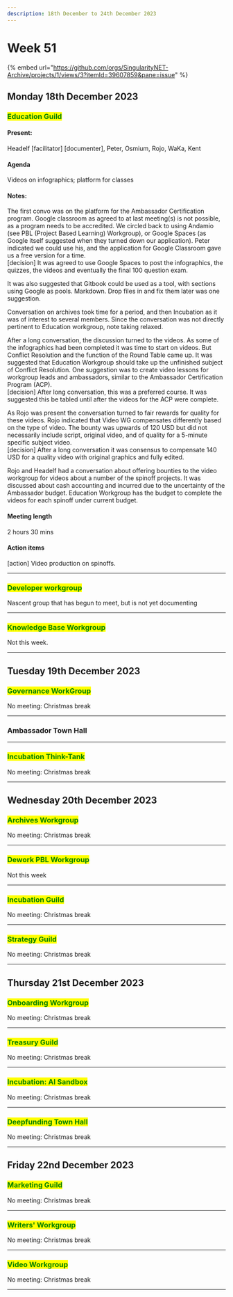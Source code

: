 ```yaml
---
description: 18th December to 24th December 2023
---
```


# Week 51

{% embed url="https://github.com/orgs/SingularityNET-Archive/projects/1/views/3?itemId=39607859&pane=issue" %}

## Monday 18th December 2023 <a href="#docs-internal-guid-95f1989b-7fff-cb17-b2db-68e8d83ca327" id="docs-internal-guid-95f1989b-7fff-cb17-b2db-68e8d83ca327"></a>

### <mark style="color:green;">Education Guild</mark>

#### Present:

Headelf \[facilitator] \[documenter], Peter, Osmium, Rojo, WaKa, Kent

#### Agenda

Videos on infographics; platform for classes

#### Notes:

The first convo was on the platform for the Ambassador Certification program. Google classroom as agreed to at last meeting(s) is not possible, as a program needs to be accredited. We circled back to using Andamio (see PBL (Project Based Learning) Workgroup), or Google Spaces (as Google itself suggested when they turned down our application). Peter indicated we could use his, and the application for Google Classroom gave us a free version for a time. \
\[decision] It was agreed to use Google Spaces to post the infographics, the quizzes, the videos and eventually the final 100 question exam.

It was also suggested that Gitbook could be used as a tool, with sections using Google as pools. Markdown. Drop files in and fix them later was one suggestion.

Conversation on archives took time for a period, and then Incubation as it was of interest to several members. Since the conversation was not directly pertinent to Education workgroup, note taking relaxed.&#x20;

After a long conversation, the discussion turned to the videos. As some of the infographics had been completed it was time to start on videos. But Conflict Resolution and the function of the Round Table came up. It was suggested that Education Workgroup should take up the unfinished subject of Conflict Resolution. One suggestion was to create video lessons for workgroup leads and ambassadors, similar to the Ambassador Certification Program (ACP). \
\[decision] After long conversation, this was a preferred course. It was suggested this be tabled until after the videos for the ACP were complete.

As Rojo was present the conversation turned to fair rewards for quality for these videos. Rojo indicated that Video WG compensates differently based on the type of video. The bounty was upwards of 120 USD but did not necessarily include script, original video, and of quality for a 5-minute specific subject video. \
\[decision] After a long conversation it was consensus to compensate 140 USD for a quality video with original graphics and fully edited.&#x20;

Rojo and Headelf had a conversation about offering bounties to the video workgroup for videos about a number of the spinoff projects. It was discussed about cash accounting and incurred due to the uncertainty of the  Ambassador budget. Education Workgroup has the budget to complete the videos for each spinoff under current budget.

#### Meeting length

2 hours 30 mins

#### Action items

\[action] Video production on spinoffs.

***

### <mark style="color:green;">Developer workgroup</mark>

Nascent group that has begun to meet, but is not yet documenting

***

### <mark style="color:green;">Knowledge Base Workgroup</mark>

Not this week.

***

## Tuesday 19th December 2023

### <mark style="color:green;">Governance WorkGroup</mark>

No meeting: Christmas break

***

### Ambassador Town Hall



***

### <mark style="color:green;">Incubation Think-Tank</mark>

No meeting: Christmas break

***

## Wednesday 20th December 2023

### <mark style="color:green;">Archives Workgroup</mark>

No meeting: Christmas break

***

### <mark style="color:green;">Dework PBL Workgroup</mark>

Not this week

***

### <mark style="color:green;">Incubation Guild</mark>

No meeting: Christmas break

***

### <mark style="color:green;">Strategy Guild</mark>

No meeting: Christmas break

***

## Thursday 21st December 2023

### <mark style="color:green;">Onboarding Workgroup</mark>

No meeting: Christmas break

***

### <mark style="color:green;">Treasury Guild</mark>

No meeting: Christmas break

***

### <mark style="color:green;">Incubation: AI Sandbox</mark>

No meeting: Christmas break

***

### <mark style="color:green;">Deepfunding Town Hall</mark>

No meeting: Christmas break

***

## Friday 22nd December 2023

### <mark style="color:green;">Marketing Guild</mark>

No meeting: Christmas break

***

### <mark style="color:green;">Writers' Workgroup</mark>

No meeting: Christmas break

***

### <mark style="color:green;">Video Workgroup</mark>

No meeting: Christmas break

***
